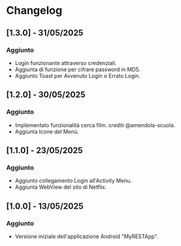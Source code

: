 # Changelog

## [1.3.0] - 31/05/2025
### Aggiunto
- Login funzionante attraverso credenziali.
- Aggiunta di funzione per cifrare password in MD5.
- Aggiunto Toast per Avvenuto Login o Errato Login.

## [1.2.0] - 30/05/2025
### Aggiunto
- Implementato funzionalità cerca film. crediti @amendola-scuola.
- Aggiunta Icone del Menù.

## [1.1.0] - 23/05/2025
### Aggiunto
- Aggiunto collegamento Login all'Activity Menu.
- Aggiunta WebView del sito di Netflix.

## [1.0.0] - 13/05/2025
### Aggiunto
- Versione iniziale dell'applicazione Android "MyRESTApp".